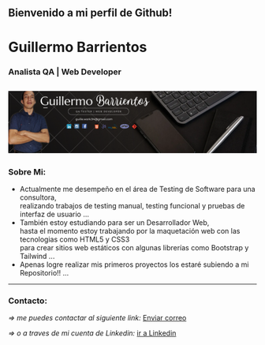 ## Bienvenido a mi perfil de Github! 
# Guillermo Barrientos
### Analista QA | Web Developer
![imagen de portada](img/portadagithub.png)
---
### Sobre Mi:
-  Actualmente me desempeño en el área de Testing de Software para una consultora,  
realizando trabajos de testing manual, testing funcional y pruebas de interfaz de usuario ...
-  También estoy estudiando para ser un Desarrollador Web,  
hasta el momento estoy trabajando por la maquetación web con las tecnologias como HTML5 y CSS3  
para crear sitios web estáticos con algunas librerías como Bootstrap y Tailwind ...
-  Apenas logre realizar mis primeros proyectos los estaré subiendo a mi Repositorio!! ...
--- 
  ### Contacto:
  *\=> me puedes contactar al siguiente link:* [Enviar correo](mailto:guille.work.94@gmail.com)

  *\=> o a traves de mi cuenta de Linkedin:* [ir a Linkedin](www.linkedin.com/in/guillermo94barrientos)
<!---
memo94dev/memo94dev is a ✨ special ✨ repository because its `README.md` (this file) appears on your GitHub profile.
You can click the Preview link to take a look at your changes.
--->
